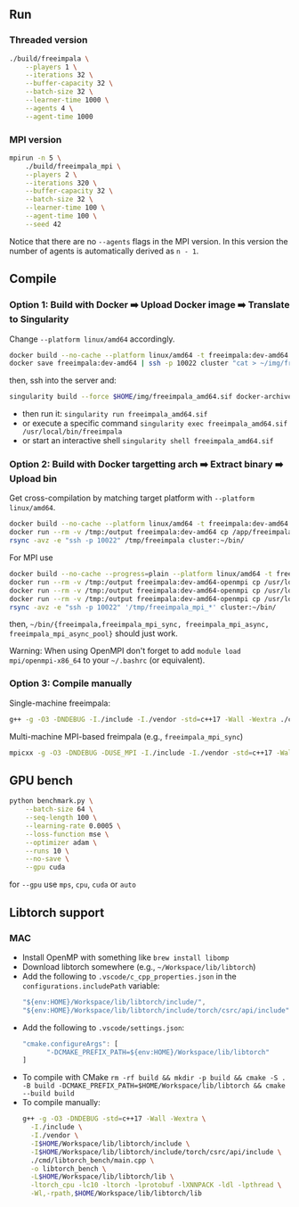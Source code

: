 
## Run

### Threaded version

```sh
./build/freeimpala \
    --players 1 \
    --iterations 32 \
    --buffer-capacity 32 \
    --batch-size 32 \
    --learner-time 1000 \
    --agents 4 \
    --agent-time 1000
```

### MPI version

```sh
mpirun -n 5 \
    ./build/freeimpala_mpi \
    --players 2 \
    --iterations 320 \
    --buffer-capacity 32 \
    --batch-size 32 \
    --learner-time 100 \
    --agent-time 100 \
    --seed 42
```

Notice that there are no `--agents` flags in the MPI version. In this version 
the number of agents is automatically derived as `n - 1`.


## Compile

### Option 1: Build with Docker ➡️ Upload Docker image ➡️ Translate to Singularity

Change `--platform linux/amd64` accordingly.

```sh
docker build --no-cache --platform linux/amd64 -t freeimpala:dev-amd64 -f Dockerfile . && \
docker save freeimpala:dev-amd64 | ssh -p 10022 cluster "cat > ~/img/freeimpala_amd64.tar"
```

then, ssh into the server and:

```sh
singularity build --force $HOME/img/freeimpala_amd64.sif docker-archive://$HOME/img/freeimpala_amd64.tar
```
- then run it: `singularity run freeimpala_amd64.sif`
- or execute a specific command `singularity exec freeimpala_amd64.sif /usr/local/bin/freeimpala`
- or start an interactive shell `singularity shell freeimpala_amd64.sif`

### Option 2: Build with Docker targetting arch ➡️ Extract binary ➡️ Upload bin

Get cross-compilation by matching target platform with `--platform linux/amd64`.

```sh
docker build --no-cache --platform linux/amd64 -t freeimpala:dev-amd64 -f Dockerfile .
docker run --rm -v /tmp:/output freeimpala:dev-amd64 cp /app/freeimpala /output/freeimpala
rsync -avz -e "ssh -p 10022" /tmp/freeimpala cluster:~/bin/
```

For MPI use

```sh
docker build --no-cache --progress=plain --platform linux/amd64 -t freeimpala:dev-amd64-openmpi -f Dockerfile.OpenMPI --build-arg OPENMPI_VERSION=5.0.5 .
docker run --rm -v /tmp:/output freeimpala:dev-amd64-openmpi cp /usr/local/bin/freeimpala_mpi_sync /output
docker run --rm -v /tmp:/output freeimpala:dev-amd64-openmpi cp /usr/local/bin/freeimpala_mpi_async /output
docker run --rm -v /tmp:/output freeimpala:dev-amd64-openmpi cp /usr/local/bin/freeimpala_mpi_async_pool /output
rsync -avz -e "ssh -p 10022" '/tmp/freeimpala_mpi_*' cluster:~/bin/
```
then, `~/bin/{freeimpala,freeimpala_mpi_sync, freeimpala_mpi_async, freeimpala_mpi_async_pool}` should just work.

Warning: When using OpenMPI don't forget to add `module load mpi/openmpi-x86_64` to your `~/.bashrc` (or equivalent).

### Option 3: Compile manually

Single-machine freeimpala:

```sh
g++ -g -O3 -DNDEBUG -I./include -I./vendor -std=c++17 -Wall -Wextra ./cmd/freeimpala/main.cpp -o freeimpala -lstdc++fs -pthread
```

Multi-machine MPI-based freimpala (e.g., `freeimpala_mpi_sync`)

```sh
mpicxx -g -O3 -DNDEBUG -DUSE_MPI -I./include -I./vendor -std=c++17 -Wall -Wextra ./cmd/freeimpala_mpi_sync/main_mpi_sync.cpp -o freeimpala_mpi_sync -lstdc++fs -pthread
```

## GPU bench

```sh
python benchmark.py \
    --batch-size 64 \
    --seq-length 100 \
    --learning-rate 0.0005 \
    --loss-function mse \
    --optimizer adam \
    --runs 10 \
    --no-save \
    --gpu cuda
```

for `--gpu` use `mps`, `cpu`, `cuda` or `auto`


## Libtorch support

### MAC

- Install OpenMP with something like `brew install libomp`
- Download libtorch somewhere (e.g., `~/Workspace/lib/libtorch`)
- Add the following to `.vscode/c_cpp_properties.json` in the `configurations.includePath` variable:
  ```js
  "${env:HOME}/Workspace/lib/libtorch/include/",
  "${env:HOME}/Workspace/lib/libtorch/include/torch/csrc/api/include"
  ```
- Add the following to `.vscode/settings.json`:
  ```js
  "cmake.configureArgs": [
        "-DCMAKE_PREFIX_PATH=${env:HOME}/Workspace/lib/libtorch"
  ]
  ```
- To compile with CMake `rm -rf build && mkdir -p build && cmake -S . -B build -DCMAKE_PREFIX_PATH=$HOME/Workspace/lib/libtorch && cmake --build build`
- To compile manually:
  ```sh
  g++ -g -O3 -DNDEBUG -std=c++17 -Wall -Wextra \
    -I./include \
    -I./vendor \
    -I$HOME/Workspace/lib/libtorch/include \
    -I$HOME/Workspace/lib/libtorch/include/torch/csrc/api/include \
    ./cmd/libtorch_bench/main.cpp \
    -o libtorch_bench \
    -L$HOME/Workspace/lib/libtorch/lib \
    -ltorch_cpu -lc10 -ltorch -lprotobuf -lXNNPACK -ldl -lpthread \
    -Wl,-rpath,$HOME/Workspace/lib/libtorch/lib
  ```
